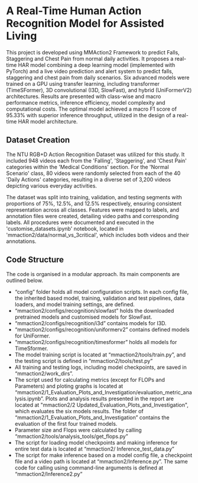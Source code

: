 
# A Real-Time Human Action Recognition Model for Assisted Living

This project is developed using MMAction2 Framework to predict Falls, Staggering and Chest Pain from normal daily activities. It proposes a real-time HAR model combining a deep learning model (implemented with PyTorch) and a live video prediction and alert system to predict falls, staggering and chest pain from daily scenarios. Six advanced models were trained on a GPU using transfer learning, including transformer (TimeSFormer), 3D convolutional (I3D, SlowFast), and hybrid (UniFormerV2) architectures. Results are presented with class-wise and macro performance metrics, inference efficiency, model complexity and computational costs. The optimal model achieved a macro F1 score of 95.33% with superior inference throughput, utilized in the design of a real-time HAR model architecture.

##	Dataset Creation
The NTU RGB+D Action Recognition Dataset was utilized for this study. It included 948 videos each from the 'Falling', 'Staggering', and 'Chest Pain' categories within the 'Medical Conditions' section. For the 'Normal Scenario' class, 80 videos were randomly selected from each of the 40 'Daily Actions' categories, resulting in a diverse set of 3,200 videos depicting various everyday activities.

The dataset was split into training, validation, and testing segments with proportions of 75%, 12.5%, and 12.5% respectively, ensuring consistent representation across all classes. Features were mapped to labels, and annotation files were created, detailing video paths and corresponding labels. All procedures were documented and executed in the 'customise_datasets.ipynb' notebook, located in 'mmaction2/data/normal_vs_3critical', which includes both videos and their annotations.

##	Code Structure
The code is organised in a modular approach. Its main components are outlined below.
- “config” folder holds all model configuration scripts. In each config file, the inherited based model, training, validation and test pipelines, data loaders, and model training settings, are defined. 
-	“mmaction2/configs/recognition/slowfast” holds the downloaded pretrained models and customised models for SlowFast. 
-	“mmaction2/configs/recognition/i3d”  contains models for I3D. 
-	“mmaction2/configs/recognition/uniformerv2” contains defined models for UniFormer.
-	 “mmaction2/configs/recognition/timesformer” holds all models for TimeSformer.
-	The model training script is located at “mmaction2/tools/train.py”, and the testing script is defined in “mmaction2/tools/test.py”
-	All training and testing logs, including model checkpoints, are saved in “mmaction2/work_dirs”. 
-	The script used for calculating metrics (except for FLOPs and Parameters) and ploting graphs is located at “mmaction2/1_Evaluation_Plots_and_Investigation/evaluation_metric_analysis.ipynb”. Plots and analysis results presented in the report are located at "mmaction2/2 Updated_Evaluation_Plots_and_Investigation", which evaluates the six models results. The folder of “mmaction2/1_Evaluation_Plots_and_Investigation” contains the evaluation of the first four trained models.
-	Parameter size and Flops were calculated by calling “mmaction2/tools/analysis_tools/get_flops.py”
-	The script for loading model checkpoints and making inference for entire test data is located at “mmaction2/ Inference_test_data.py”
-	The script for make inference based on a model config file, a checkpoint file and a video path is located at “mmaction2/Inference.py”. The same code for calling using command-line arguments is defined at “mmaction2/Inference2.py”


